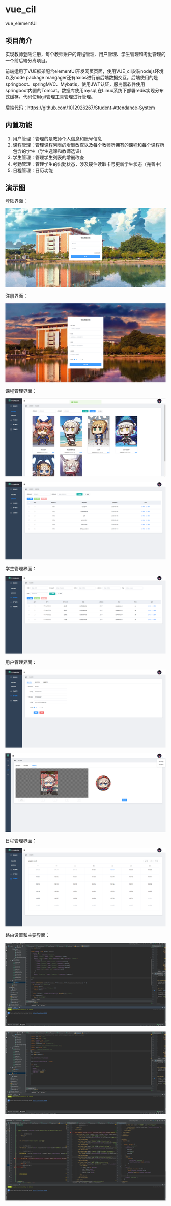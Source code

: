 # vue_cil
vue_elementUI
## 项目简介
实现教师登陆注册，每个教师账户的课程管理、用户管理、学生管理和考勤管理的一个前后端分离项目。

前端运用了VUE框架配合elementUI开发网页页面，使用VUE_cil安装nodejs环境以及node package mangager还有axios进行前后端数据交互。后端使用的是springboot、springMVC、Mybatis，使用JWT认证，服务器软件使用springboot内置的Tomcat。数据库使用mysql,在Linux系统下部署redis实现分布式缓存。代码使用git管理工具管理进行管理。

后端代码：https://github.com/1012926267/Student-Attendance-System

## 内置功能

1.  用户管理：管理的是教师个人信息和账号信息
2.  课程管理：管理课程列表的增删改查以及每个教师所拥有的课程和每个课程所包含的学生（学生选课和教师选课）
3.  学生管理：管理学生列表的增删改查
4.  考勤管理：管理学生的出勤状态，涉及硬件读取卡号更新学生状态（完善中）
5.  日程管理：日历功能



## 演示图

登陆界面：

![login](https://github.com/1012926267/Student-Attendance-System/blob/master/Vue_Springboot/src/main/resources/static/demonstration/login.png)



注册界面：

![register](https://github.com/1012926267/Student-Attendance-System/blob/master/Vue_Springboot/src/main/resources/static/demonstration/register.png)



课程管理界面：

![index](https://github.com/1012926267/Student-Attendance-System/blob/master/Vue_Springboot/src/main/resources/static/demonstration/index.png)



![course](https://github.com/1012926267/Student-Attendance-System/blob/master/Vue_Springboot/src/main/resources/static/demonstration/course.png)



学生管理界面：

![student](https://github.com/1012926267/Student-Attendance-System/blob/master/Vue_Springboot/src/main/resources/static/demonstration/student.png)



用户管理界面：

![userinfo](https://github.com/1012926267/Student-Attendance-System/blob/master/Vue_Springboot/src/main/resources/static/demonstration/user%20info.png)



![userinfo2](https://github.com/1012926267/Student-Attendance-System/blob/master/Vue_Springboot/src/main/resources/static/demonstration/userinfo2.png)



日程管理界面：

![date](https://github.com/1012926267/Student-Attendance-System/blob/master/Vue_Springboot/src/main/resources/static/demonstration/date.png)



路由设置和主要界面：

![router](https://github.com/1012926267/Student-Attendance-System/blob/master/Vue_Springboot/src/main/resources/static/demonstration/router.png)

![main](https://github.com/1012926267/Student-Attendance-System/blob/master/Vue_Springboot/src/main/resources/static/demonstration/main.png)

![stc](https://github.com/1012926267/Student-Attendance-System/blob/master/Vue_Springboot/src/main/resources/static/demonstration/stc.png)

